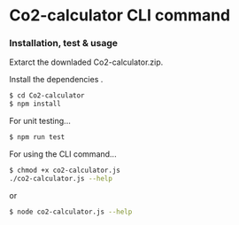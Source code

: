# Co2-calculator CLI command


### Installation, test & usage

Extarct the downladed Co2-calculator.zip.

Install the dependencies .

```sh
$ cd Co2-calculator
$ npm install 
```

For unit testing...

```sh
$ npm run test
```

For using the CLI command...

```sh
$ chmod +x co2-calculator.js
./co2-calculator.js --help
```
or 

```sh
$ node co2-calculator.js --help
```
